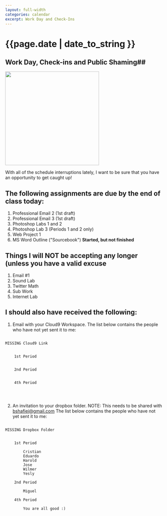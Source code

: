 ```yaml
---
layout: full-width
categories: calendar
excerpt: Work Day and Check-Ins
---
```

# {{page.date | date_to_string }} #

## Work Day, Check-ins and Public Shaming##


<img src="http://upload.wikimedia.org/wikipedia/commons/a/a7/Pillory_9105377.jpg" width="300">

With all of the schedule interruptions lately, I want to be sure that you have an opportunity to get caught up!

## The following assignments are due by the end of class today: ##

1.  Professional Email 2 (1st draft)
2.  Professional Email 3 (1st draft)
3.  Photoshop Labs 1 and 2
4.  Photoshop Lab 3 (Periods 1 and 2 only)
5.  Web Project 1
6.  MS Word Outline ("Sourcebook") **Started, but not finished**

## Things I will NOT be accepting any longer (unless you have a valid excuse ##

1.  Email #1
2.  Sound Lab
3.  Twitter Math
4.  Sub Work
5.  Internet Lab

## I should also have received the following: ##

1.  Email with your Cloud9 Workspace.  The list below contains the people who have not yet sent it to me:

<pre>
<code>
MISSING Cloud9 Link


    1st Period

        
    2nd Period
    
    
    4th Period
    
 
</code>       
</pre>    


2.  An invitation to your dropbox folder.  <span class="label alert">NOTE:  This needs to be shared with bshafiei@gmail.com</span>  The list below contains the people who have not yet sent it to me:

<pre>
<code>
MISSING Dropbox Folder


    1st Period
        Cristian        Eduardo        Harold        Jose        Wilmer        Yesly
        
    2nd Period
    
        Miguel
    
    4th Period
    
        You are all good :)
 
</code>       
</pre>    
 